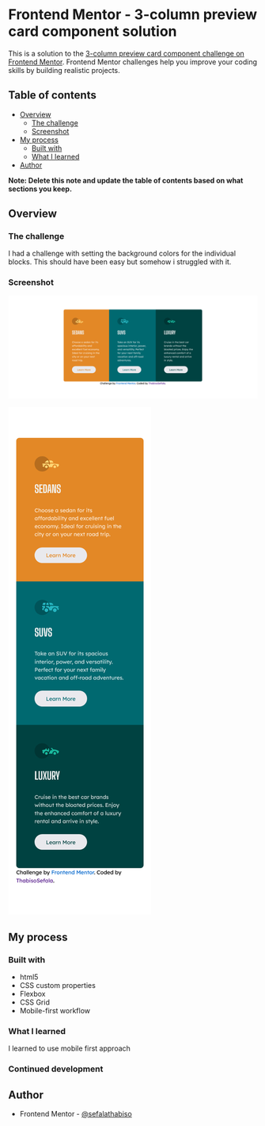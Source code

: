 # Frontend Mentor - 3-column preview card component solution

This is a solution to the [3-column preview card component challenge on Frontend Mentor](https://www.frontendmentor.io/challenges/3column-preview-card-component-pH92eAR2-). Frontend Mentor challenges help you improve your coding skills by building realistic projects.

## Table of contents

- [Overview](#overview)
  - [The challenge](#the-challenge)
  - [Screenshot](#screenshot)
- [My process](#my-process)
  - [Built with](#built-with)
  - [What I learned](#what-i-learned)
- [Author](#author)

**Note: Delete this note and update the table of contents based on what sections you keep.**

## Overview

### The challenge

I had a challenge with setting the background colors for the individual blocks. This should have been easy but somehow i struggled with it.

### Screenshot

![](./screenshots/Destop-screenshot.png)

![](./screenshots/mobile-screenshot.png)

## My process

### Built with

- html5
- CSS custom properties
- Flexbox
- CSS Grid
- Mobile-first workflow

### What I learned

I learned to use mobile first approach

### Continued development

## Author

- Frontend Mentor - [@sefalathabiso](https://www.frontendmentor.io/profile/SefalaThabiso)
